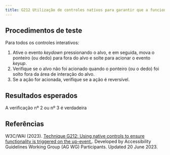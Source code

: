 ```yaml
---
title: G212 Utilização de controles nativos para garantir que a funcionalidade seja acionada no evento ativo
---
```


## Procedimentos de teste

Para todos os controles interativos:
1. Ative o evento *keydown* pressionando o alvo, e em seguida, mova o ponteiro (ou dedo) para fora do alvo e solte para acionar o evento *keyup*.
2. Verifique se o alvo não foi acionado quando o ponteiro (ou o dedo) foi solto fora da área de interação do alvo. 
3. Se a ação for acionada, verifique se a ação é reversível.


## Resultados esperados
A verificação nº 2 ou nº 3 é verdadeira

## Referências

W3C/WAI (2023). [Technique G212: Using native controls to ensure functionality is triggered on the up-event.](https://www.w3.org/WAI/WCAG21/Techniques/general/G212). Developed by Accessibility Guidelines Working Group (AG WG) Participants. Updated 20 June 2023.